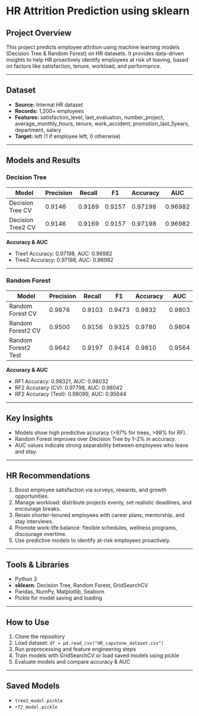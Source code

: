 
# HR Attrition Prediction using sklearn

## Project Overview
This project predicts employee attrition using machine learning models (Decision Tree & Random Forest) on HR datasets. It provides data-driven insights to help HR proactively identify employees at risk of leaving, based on factors like satisfaction, tenure, workload, and performance.

---

## Dataset
- **Source:** Internal HR dataset  
- **Records:** 1,200+ employees  
- **Features:** satisfaction_level, last_evaluation, number_project, average_monthly_hours, tenure, work_accident, promotion_last_5years, department, salary  
- **Target:** left (1 if employee left, 0 otherwise)

---

## Models and Results

### Decision Tree
| Model             | Precision | Recall   | F1       | Accuracy  | AUC      |
|------------------|-----------|----------|----------|----------|----------|
| Decision Tree CV  | 0.9146    | 0.9169   | 0.9157   | 0.97198  | 0.96982  |
| Decision Tree2 CV | 0.9146    | 0.9169   | 0.9157   | 0.97198  | 0.96982  |

**Accuracy & AUC**
- Tree1 Accuracy: 0.97198, AUC: 0.96982  
- Tree2 Accuracy: 0.97198, AUC: 0.96982  

---

### Random Forest
| Model             | Precision | Recall   | F1       | Accuracy  | AUC      |
|------------------|-----------|----------|----------|----------|----------|
| Random Forest CV  | 0.9876    | 0.9103   | 0.9473   | 0.9832   | 0.9803   |
| Random Forest2 CV | 0.9500    | 0.9156   | 0.9325   | 0.9780   | 0.9804   |
| Random Forest2 Test | 0.9642  | 0.9197   | 0.9414   | 0.9810   | 0.9564   |

**Accuracy & AUC**
- RF1 Accuracy: 0.98321, AUC: 0.98032  
- RF2 Accuracy (CV): 0.97798, AUC: 0.98042  
- RF2 Accuracy (Test): 0.98099, AUC: 0.95644  

---

## Key Insights
- Models show high predictive accuracy (>97% for trees, >98% for RF).  
- Random Forest improves over Decision Tree by 1–2% in accuracy.  
- AUC values indicate strong separability between employees who leave and stay.

---

## HR Recommendations
1. Boost employee satisfaction via surveys, rewards, and growth opportunities.  
2. Manage workload: distribute projects evenly, set realistic deadlines, and encourage breaks.  
3. Retain shorter-tenured employees with career plans, mentorship, and stay interviews.  
4. Promote work-life balance: flexible schedules, wellness programs, discourage overtime.  
5. Use predictive models to identify at-risk employees proactively.

---

## Tools & Libraries
- Python 3  
- **sklearn**: Decision Tree, Random Forest, GridSearchCV  
- Pandas, NumPy, Matplotlib, Seaborn  
- Pickle for model saving and loading  

---

## How to Use
1. Clone the repository  
2. Load dataset: `df = pd.read_csv("HR_capstone_dataset.csv")`  
3. Run preprocessing and feature engineering steps  
4. Train models with GridSearchCV or load saved models using pickle  
5. Evaluate models and compare accuracy & AUC  

---

## Saved Models
- `tree2_model.pickle`  
- `rf2_model.pickle`  
